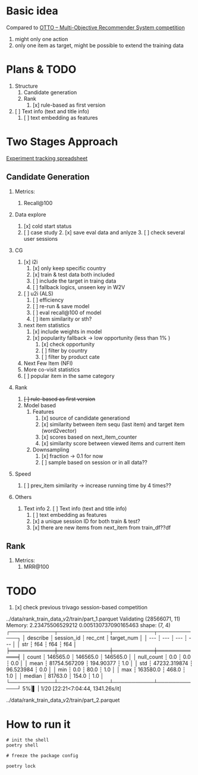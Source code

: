 # Basic idea

Compared to [OTTO – Multi-Objective Recommender System competition](https://www.kaggle.com/competitions/otto-recommender-system/data)

1. might only one action
2. only one item as target, might be possible to extend the training data


# Plans & TODO 

1. Structure 
    1. Candidate generation
    2. Rank
        1. [x] rule-based as first version
2. [ ] Text info (text and title info)
    1. [ ] text embedding as features
 
# Two Stages Approach

[Experiment tracking spreadsheet](https://docs.google.com/spreadsheets/d/1f9faO4stK0kIEKLOlKt0X2r3qUH_SsnBbEMjjOMw7MM/edit?usp=sharing)

## Candidate Generation

1. Metrics:
    1. Recall@100
2. Data explore
    1. [x] cold start status
    2. [ ] case study
        2. [x] save eval data and anlyze
        3. [ ] check several user sessions
2. CG
    1. [x] i2i
        1. [x] only keep specific country
        2. [x] train & test data both included 
        3. [ ] include the target in traing data
        3. [ ] fallback logics, unseen key in W2V
    2. [ ] u2i (ALS)
        1. [ ] efficiency
        2. [ ] re-run & save model
        2. [ ] eval recall@100 of model
        2. [ ] item similarity or sth?
    3. next item statistics
        1. [x] include weights in model 
        2. [x] popularity fallback -> low opportunity (less than 1% ) 
            1. [x] check opportunity
            2. [ ] filter by country
            2. [ ] filter by product cate
    4. Next Few Item (NFI)
    3. More co-visit statistics
    3. [ ] popular item in the same category
    
2. Rank
    1. ~~[ ] rule-based as first version~~
    2. Model based
        1. Features
            1. [x] source of candidate generationd
            2. [x] similarity between item sequ (last item) and target item (word2vector)
            2. [x] scores based on next_item_counter 
            3. [x] similarity score between viewed items and current item
        2. Downsampling
            1. [x] fraction -> 0.1 for now
            2. [ ] sample based on session or in all data??
3. Speed
    1. [ ] prev_item similarity -> increase running time by 4 times??
3. Others
    1. Text info
        2. [ ] Text info (text and title info)
        1. [ ] text embedding as features
        3. [x] a unique session ID for both train & test?
        4. [x] there are new items from next_item from train_df??df


## Rank

1. Metrics:
    1. MRR@100
    
# TODO 

1. [x] check previous trivago session-based competition



../data/rank_train_data_v2/train/part_1.parquet
Validating
(28566071, 11)
Memory: 2.23475506529212
0.005130737090165463
shape: (7, 4)
┌────────────┬──────────────┬───────────┬────────────┐
│ describe   ┆ session_id   ┆ rec_cnt   ┆ target_num │
│ ---        ┆ ---          ┆ ---       ┆ ---        │
│ str        ┆ f64          ┆ f64       ┆ f64        │
╞════════════╪══════════════╪═══════════╪════════════╡
│ count      ┆ 146565.0     ┆ 146565.0  ┆ 146565.0   │
│ null_count ┆ 0.0          ┆ 0.0       ┆ 0.0        │
│ mean       ┆ 81754.567209 ┆ 194.90377 ┆ 1.0        │
│ std        ┆ 47232.319874 ┆ 96.523984 ┆ 0.0        │
│ min        ┆ 0.0          ┆ 80.0      ┆ 1.0        │
│ max        ┆ 163580.0     ┆ 468.0     ┆ 1.0        │
│ median     ┆ 81763.0      ┆ 154.0     ┆ 1.0        │
└────────────┴──────────────┴───────────┴────────────┘
  5%|▌         | 1/20 [22:21<7:04:44, 1341.26s/it]

../data/rank_train_data_v2/train/part_2.parquet




# How to run it 

```
# init the shell
poetry shell

# freeze the package config

poetry lock

```